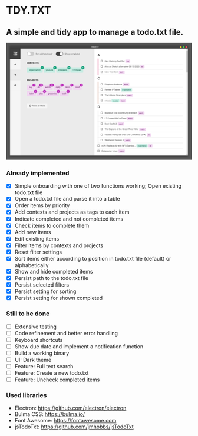 # TDY.TXT
## A simple and tidy app to manage a todo.txt file.
![Alt text](TDY_TXT_screenshot.png?raw=true "Screenshot of TDY.TXT")
### Already implemented
- [x] Simple onboarding with one of two functions working; Open existing todo.txt file
- [x] Open a todo.txt file and parse it into a table
- [x] Order items by priority
- [x] Add contexts and projects as tags to each item
- [x] Indicate completed and not completed items
- [x] Check items to complete them
- [x] Add new items
- [x] Edit existing items
- [x] Filter items by contexts and projects
- [x] Reset filter settings
- [x] Sort items either according to position in todo.txt file (default) or alphabetically
- [x] Show and hide completed items
- [x] Persist path to the todo.txt file
- [x] Persist selected filters
- [x] Persist setting for sorting
- [x] Persist setting for shown completed

### Still to be done
- [ ] Extensive testing
- [ ] Code refinement and better error handling
- [ ] Keyboard shortcuts
- [ ] Show due date and implement a notification function
- [ ] Build a working binary
- [ ] UI: Dark theme
- [ ] Feature: Full text search
- [ ] Feature: Create a new todo.txt
- [ ] Feature: Uncheck completed items

### Used libraries
- Electron: https://github.com/electron/electron
- Bulma CSS: https://bulma.io/
- Font Awesome: https://fontawesome.com
- jsTodoTxt: https://github.com/jmhobbs/jsTodoTxt
